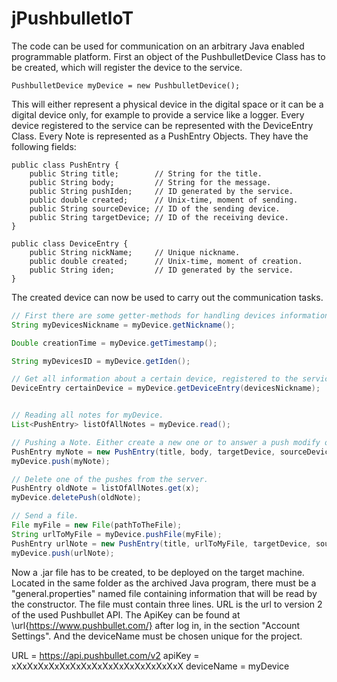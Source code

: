 jPushbulletIoT
==============
The code can be used for communication on an arbitrary Java enabled programmable platform. First an object of the PushbulletDevice Class has to be created, which will register the device to the service.

	PushbulletDevice myDevice = new PushbulletDevice();

This will either represent a physical device in the digital space or it can be a digital device only, for example to provide a service like a logger. Every device registered to the service can be represented with the DeviceEntry Class. Every Note is represented as a PushEntry Objects. They have the following fields:
```
public class PushEntry {
	public String title;		// String for the title.
	public String body;			// String for the message.
	public String pushIden; 	// ID generated by the service.
	public double created;		// Unix-time, moment of sending.
	public String sourceDevice;	// ID of the sending device.
	public String targetDevice;	// ID of the receiving device.
}
```

```
public class DeviceEntry {
	public String nickName;		// Unique nickname.
	public double created;		// Unix-time, moment of creation.
	public String iden;			// ID generated by the service.
}
```

The created device can now be used to carry out the communication tasks.

```java
// First there are some getter-methods for handling devices informations:
String myDevicesNickname = myDevice.getNickname();

Double creationTime = myDevice.getTimestamp();

String myDevicesID = myDevice.getIden();

// Get all information about a certain device, registered to the service.	
DeviceEntry certainDevice = myDevice.getDeviceEntry(devicesNickname);


// Reading all notes for myDevice.
List<PushEntry> listOfAllNotes = myDevice.read();

// Pushing a Note. Either create a new one or to answer a push modify one of the read ones.
PushEntry myNote = new PushEntry(title, body, targetDevice, sourceDevice);
myDevice.push(myNote);

// Delete one of the pushes from the server. 
PushEntry oldNote = listOfAllNotes.get(x);
myDevice.deletePush(oldNote);

// Send a file.
File myFile = new File(pathToTheFile);
String urlToMyFile = myDevice.pushFile(myFile);
PushEntry urlNote = new PushEntry(title, urlToMyFile, targetDevice, sourceDevice);
myDevice.push(urlNote);
```

Now a .jar file has to be created, to be deployed on the target machine. Located in the same folder as the archived Java program, there must be a "general.properties" named file containing information that will be read by the constructor. The file must contain three lines. URL is the url to version 2 of the used Pushbullet API. The ApiKey can be found at \url{https://www.pushbullet.com/} after log in, in the section "Account Settings". And the deviceName must be chosen unique for the project.

URL = https://api.pushbullet.com/v2
apiKey = xXxXxXxXxXxXxXxXxXxXxXxXxXxXxXxX
deviceName = myDevice

